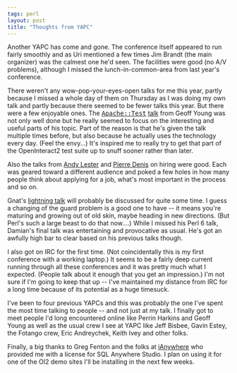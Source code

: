 ```yaml
---
tags: perl
layout: post
title: "Thoughts from YAPC"
---
```




Another YAPC has come and gone. The conference itself appeared to run
fairly smoothly and as Uri mentioned a few times Jim Brandt (the main
organizer) was the calmest one he'd seen. The facilities were good (no A/V problems), although I missed the lunch-in-common-area from last year's conference.

<p>There weren't any wow-pop-your-eyes-open talks for me this year,
partly because I missed a whole day of them on Thursday as I was doing
my own talk and partly because there seemed to be fewer talks this
year. But there were a few enjoyable ones. The <a
href="http;//search.cpan.org/dist/Apache-Test/"><tt>Apache::Test</tt></a>
<a
href="http://www.modperlcookbook.org/~geoff/slides/YAPC/2004/yapc-test-printable.ppt.gz">talk</a>
from Geoff Young was not only well done but he really seemed to focus
on the interesting and useful parts of his topic. Part of the reason
is that he's given the talk multiple times before, but also because he
actually uses the technology every day. (Feel the envy...) It's inspired me to really try
to get that part of the OpenInteract2 test suite up to snuff sooner
rather than later.</p>

<p>Also the talks from <a
href="http://www.yapc.org/America/talk_desc.shtml#30">Andy Lester</a>
and <a href="http://www.yapc.org/America/talk_desc.shtml#41">Pierre
Denis</a> on hiring were good. Each was geared toward a different
audience and poked a few holes in how many people think about applying
for a job, what's most important in the process and so on. </p>

<p>Gnat's <a href="http://www.oreillynet.com/pub/wlg/5091">lightning talk</a> will probably be discussed for quite some time. I guess a changing of the guard problem is a good one to have -- it means you're maturing and growing out of old skin, maybe heading in new directions. (But Perl's such a large beast to do that now....) While I missed his Perl 6 talk, Damian's final talk was entertaining and provocative as usual. He's got an awfully high bar to clear based on his previous talks though.</p>

<p>I also got on IRC for the first time. (Not coincidentally this is
my first conference with a working laptop.) It seems to be a fairly
deep current running through all these conferences and it was pretty
much what I expected. (People talk about it enough that you get an
impression.) I'm not sure if I'm going to keep that up -- I've maintained my distance from IRC for a long time because of its potential as a huge timesuck.</p>

<p>I've been to four previous YAPCs and this was probably the one I've
spent the most time talking to people -- and not just at my talk. I
finally got to meet people I'd long encountered online like Perrin
Harkins and Geoff Young as well as the usual crew I see at YAPC like
Jeff Bisbee, Gavin Estey, the Fotango crew, Eric Andreychek, Keith
Ivey and other folks.</p>

<p>Finally, a big thanks to Greg Fenton and the folks at <a href="http://www.ianywhere.com/">iAnywhere</a> who
provided me with a license for SQL Anywhere Studio. I plan on using it
for one of the OI2 demo sites I'll be installing in the next few
weeks.</p>


